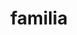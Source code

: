 ---
title: "familia"
slugPosts: ["misterio-felino-gato-com-dupla-vida-deixa-duas-familias-em-choque"]
---